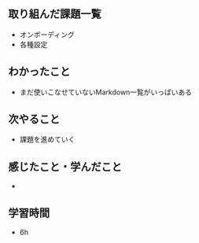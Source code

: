 ## 取り組んだ課題一覧
- オンボーディング
- 各種設定
## わかったこと
- まだ使いこなせていないMarkdown一覧がいっぱいある
## 次やること
- 課題を進めていく
## 感じたこと・学んだこと
- 

## 学習時間
- 6h
